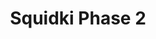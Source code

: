 ---
slug: squidki-phase-2
title: Squidki Phase 2
description: "Squidki Phase 2 is an exciting online game. Play for free directly in your browser!"
icon: /images/new_mods/Sprunki Phase 2.png
url: https://html-classic.itch.zone/html/11700918/index.html
previewImage: /images/new_mods/Sprunki Phase 2.png
type: new mods

# SEO配置
seo:
  title: "Squidki Phase 2 - Play Free Online Game | Fun Browser Games"
  description: "Squidki Phase 2 - Play this fun online game for free in your browser. No download required!"
  ogImage: "/images/new_mods/Sprunki Phase 2.png"
  keywords: "squidki-phase-2, online game, browser game, free game, new mods game, play online"

videoUrls:
  - https://www.youtube.com/embed/example1
  - https://www.youtube.com/embed/example2

whyPlay:
  title: "Why Play Squidki Phase 2?"
  items:
    - "Immersive Gameplay: Squidki Phase 2 offers an engaging and immersive gaming experience that will keep you entertained for hours"
    - "Challenging Levels: Test your skills with increasingly difficult challenges and obstacles"
    - "Beautiful Graphics: Enjoy stunning visuals and smooth animations that bring the game world to life"
    - "Regular Updates: New content and features are added regularly to keep the game fresh and exciting"
    - "Free to Play: Experience all the fun without spending a penny"
    - "Community Features: Connect with other players, share strategies, and compete for high scores"
    - "Cross-Platform: Play on any device with a web browser, no downloads required"

features:
  title: "Key Features of Squidki Phase 2"
  image: "/images/new_mods/Sprunki Phase 2.png"
  items:
    - "Intuitive Controls: Easy to learn controls make Squidki Phase 2 accessible for players of all skill levels"
    - "Multiple Game Modes: Enjoy various gameplay options that provide different challenges and experiences"
    - "Character Customization: Personalize your gaming experience with unique characters and items"
    - "Achievement System: Complete special tasks to earn rewards and recognition"
    - "Leaderboards: Compete with players worldwide and see who can achieve the highest scores"

characteristics:
  title: "Game Characteristics"
  image: "/images/new_mods/Sprunki Phase 2.png"
  items:
    - "Genre: New mods game with elements of strategy and skill"
    - "Difficulty: Suitable for both casual gamers and those seeking a challenge"
    - "Play Time: Quick sessions or extended gameplay, depending on your preference"
    - "Art Style: Vibrant and engaging visuals that enhance the gaming experience"
    - "Sound Design: Immersive audio that complements the gameplay perfectly"

info: "Squidki Phase 2 is an exciting online game that offers players a unique and engaging gaming experience. With its intuitive controls, stunning visuals, and challenging gameplay, Squidki Phase 2 provides hours of entertainment for players of all ages and skill levels. Whether you're looking for a quick gaming session during a break or an extended play session, Squidki Phase 2 delivers an immersive experience that will keep you coming back for more. The game features multiple levels of increasing difficulty, ensuring that players are constantly challenged as they progress. With regular updates adding new content and features, Squidki Phase 2 remains fresh and exciting, providing endless entertainment options for its growing community of players."

howToPlayIntro: "Welcome to Squidki Phase 2! This guide will walk you through the basics and help you master the game. Whether you're a beginner or looking to improve your skills, these tips and instructions will enhance your gaming experience."

howToPlaySteps:
  - title: "Getting Started"
    description: "Begin your Squidki Phase 2 adventure by familiarizing yourself with the controls. Use your keyboard or mouse to navigate through the game interface. The tutorial will guide you through the basic mechanics and help you understand the objectives."
  - title: "Understanding the Objectives"
    description: "In Squidki Phase 2, your main goal is to progress through levels by completing specific objectives. Each level presents unique challenges that require different strategies and approaches."
  - title: "Mastering the Controls"
    description: "Practice using the controls to improve your precision and reaction time. Squidki Phase 2 requires quick reflexes and strategic thinking to overcome obstacles and defeat opponents."
  - title: "Utilizing Power-ups"
    description: "Collect power-ups throughout the game to enhance your abilities and overcome difficult challenges. Each power-up offers unique advantages that can be crucial for success."
  - title: "Developing Strategies"
    description: "As you progress in Squidki Phase 2, develop effective strategies for different scenarios. Analyze patterns, anticipate challenges, and adapt your approach to maximize your performance."

faq:
  title: "Frequently Asked Questions about Squidki Phase 2"
  items:
    - question: "Is Squidki Phase 2 free to play?"
      answer: "Yes, Squidki Phase 2 is completely free to play directly in your web browser. No downloads or purchases are required to enjoy the full game experience."
    - question: "Can I play Squidki Phase 2 on mobile devices?"
      answer: "Yes, Squidki Phase 2 is optimized for both desktop and mobile play. You can enjoy the game on any device with a web browser and internet connection."
    - question: "Are there any in-game purchases?"
      answer: "While Squidki Phase 2 is free to play, there may be optional in-game purchases available for cosmetic items or additional features that don't affect core gameplay."
    - question: "How often is Squidki Phase 2 updated?"
      answer: "The developers regularly update Squidki Phase 2 with new content, features, and improvements based on player feedback and game performance."
    - question: "Can I play Squidki Phase 2 offline?"
      answer: "Currently, Squidki Phase 2 requires an internet connection to play as it's a browser-based online game."
    - question: "Is Squidki Phase 2 suitable for children?"
      answer: "Yes, Squidki Phase 2 is designed to be family-friendly and suitable for players of all ages."
    - question: "How do I report bugs or issues?"
      answer: "If you encounter any problems while playing Squidki Phase 2, you can report them through the game's support page or contact the developers directly through their website."
    - question: "Still Have Questions?"
      answer: "If you have additional questions about Squidki Phase 2 that aren't covered in this FAQ, please visit our support center or contact our customer service team for assistance."
---